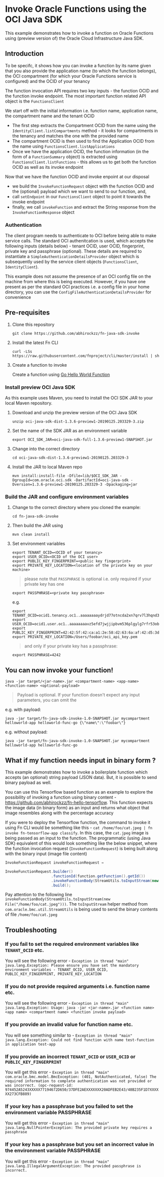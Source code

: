 # Invoke Oracle Functions using the OCI Java SDK

This example demonstrates how to invoke a function on Oracle Functions using (preview version of) the Oracle Cloud Infrastructure Java SDK. 


## Introduction

To be specifc, it shows how you can invoke a function by its name given that you also provide the application name (to which the function belongs), the OCI compartment (for which your Oracle Functions service is configured) and the OCID of your tenancy

The function invocation API requires two key inputs - the function OCID and the function invoke endpoint. The most important function related API object is the `FunctionsClient`

We start off with the initial information i.e. function name, application name, the compartment name and the tenant OCID

- The first step extracts the Compartment OCID from the name using the `IdentityClient.listCompartments` method - it looks for compartments in the tenancy and matches the one with the provided name
- The compartment OCID is then used to find the Application OCID from the name using `FunctionsClient.listApplications`
- Once we have the application OCID, the function information (in the form of a `FunctionSummary` object) is extracted using `FunctionsClient.listFunctions` - this allows us to get both the function OCID as well as its invoke endpoint

Now that we have the function OCID and invoke enpoint at our disposal

- we build the `InvokeFunctionRequest` object with the function OCID and the (optional) payload which we want to send to our function, and,
- call `setEndpoint` in our `FunctionsClient` object to point it towards the invoke endpoint
- finally, we call `invokeFunction` and extract the String response from the `InvokeFunctionResponse` object

### Authentication

The client program needs to authenticate to OCI before being able to make service calls. The standard OCI authenitcation is used, which accepts the following inputs (details below) - tenant OCID, user OCID, fingerprint, private key and passphrase (optional). These details are required to instantiate a `SimpleAuthenticationDetailsProvider` object which is subsequently used by the service client objects (`FunctionsClient`, `IdentityClient`). 

This example does not assume the presence of an OCI config file on the machine from where this is being executed. However, if you have one present as per the standard OCI practices i.e. a config file in your home directory, you can use the `ConfigFileAuthenticationDetailsProvider` for convenience

## Pre-requisites

1. Clone this repository

   `git clone https://github.com/abhirockzz/fn-java-sdk-invoke`

2. Install the latest Fn CLI

   `curl -LSs https://raw.githubusercontent.com/fnproject/cli/master/install | sh`

3. Create a function to invoke

   Create a function using [Go Hello World Function](https://github.com/abhirockzz/oracle-functions-hello-worlds/blob/master/golang-hello-world.md)

### Install preview OCI Java SDK

As this example uses Maven, you need to install the OCI SDK JAR to your local Maven repository.

1. Download and unzip the preview version of the OCI Java SDK

   `unzip oci-java-sdk-dist-1.3.6-preview1-20190125.203329-3.zip`

2. Set the name of the SDK JAR as an environment variable

   `export OCI_SDK_JAR=oci-java-sdk-full-1.3.6-preview1-SNAPSHOT.jar`

3. Change into the correct directory

   `cd oci-java-sdk-dist-1.3.6-preview1-20190125.203329-3`

4. Install the JAR to local Maven repo

   `mvn install:install-file -Dfile=lib/$OCI_SDK_JAR -DgroupId=com.oracle.oci.sdk -DartifactId=oci-java-sdk -Dversion=1.3.6-preview1-20190125.203329-3 -Dpackaging=jar`

### Build the JAR and configure environment variables

1. Change to the correct directory where you cloned the example: 

   `cd fn-java-sdk-invoke` 

2. Then build the JAR using 

   `mvn clean install`

3. Set environment variables

   ```shell
   export TENANT_OCID=<OCID of your tenancy>
   export USER_OCID=<OCID of the OCI user>
   export PUBLIC_KEY_FINGERPRINT=<public key fingerprint>
   export PRIVATE_KEY_LOCATION=<location of the private key on your machine>
   ```

   > please note that `PASSPHRASE` is optional i.e. only required if your private key has one

   ```shell
   export PASSPHRASE=<private key passphrase>
   ```
   
   e.g.

   ```shell
   export TENANT_OCID=ocid1.tenancy.oc1..aaaaaaaaydrjd77otncda2xn7qrv7l3hqnd3zxn2u4siwdhniibwfv4wwhtz
   export USER_OCID=ocid1.user.oc1..aaaaaaaavz5efd7jwjjipbvm536plgylg7rfr53obvtghpi2vbg3qyrnrtfa
   export PUBLIC_KEY_FINGERPRINT=42:42:5f:42:ca:a1:2e:58:d2:63:6a:af:42:d5:3d:42
   export PRIVATE_KEY_LOCATION=/Users/foobar/oci_api_key.pem
   ```

   > and only if your private key has a passphrase:

   ```shell
   export PASSPHRASE=4242
   ```

## You can now invoke your function!

`java -jar target/<jar-name>.jar <compartment-name> <app-name> <function-name> <optional-payload>`

> Payload is optional. If your function doesn't expect any input parameters, you can omit the <optional-payload>

e.g. with payload:

`java -jar target/fn-java-sdk-invoke-1.0-SNAPSHOT.jar mycompartment helloworld-app helloworld-func-go {\"name\":\"foobar\"}`

e.g. without payload:

`java -jar target/fn-java-sdk-invoke-1.0-SNAPSHOT.jar mycompartment helloworld-app helloworld-func-go`


## What if my function needs input in binary form ?

This example demonstrates how to invoke a boilerplate function which accepts (an optional) string payload (JSON data). But, it is possible to send binary payload as well.

You can use this Tensorflow based function as an example to explore the possibility of invoking a function using binary content - https://github.com/abhirockzz/fn-hello-tensorflow. This function expects the image data (in binary form) as an input and returns what object that image resembles along with the percentage accuracy

If you were to deploy the Tensorflow function, the command to invoke it using Fn CLI would be something like this - `cat /home/foo/cat.jpeg | fn invoke fn-tensorflow-app classify`. In this case, the `cat.jpeg` image is being passed as an input to the function. The programmatic (using Java SDK) equivalent of this would look something like the below snippet, where the function invocation request (`InvokeFunctionRequest`) is being built along with the binary input (image file content)

```java
InvokeFunctionRequest invokeFunctionRequest = 

InvokeFunctionRequest.builder()
                     .functionId(function.getFunction().getId())
                     .invokeFunctionBody(StreamUtils.toInputStream(new File("/home/foo/cat.jpeg")))
                     .build();
```

Pay attention to the following line `invokeFunctionBody(StreamUtils.toInputStream(new File("/home/foo/cat.jpeg")))`. The `toInputStream` helper method from `com.oracle.bmc.util.StreamUtils` is being used to send the binary contents of file `/home/foo/cat.jpeg`

## Troubleshooting

### If you fail to set the required environment variables like `TENANT_OCID` etc.

You will see the following error - `Exception in thread "main" java.lang.Exception: Please ensure you have set the mandatory environment variables - TENANT_OCID, USER_OCID, PUBLIC_KEY_FINGERPRINT, PRIVATE_KEY_LOCATION`

### If you do not provide required arguments i.e. function name etc.

You will see the following error - `Exception in thread "main" java.lang.Exception: Usage: java -jar <jar-name>.jar <function name> <app name> <compartment name> <function invoke payload>`

### If you provide an invalid value for function name etc.

You will see something similar to - `Exception in thread "main" java.lang.Exception: Could not find function with name test-function in application test-app`

### If you provide an incorrect `TENANT_OCID` or `USER_OCID` or `PUBLIC_KEY_FINGERPRINT`

You will get this error - `Exception in thread "main" com.oracle.bmc.model.BmcException: (401, NotAuthenticated, false) The required information to complete authentication was not provided or was incorrect. (opc-request-id: 974452A5243XXXXX77194672D650/37DFE2AEXXXXXXX20ADFEB2E43/48B235F1D7XXXXXX273CFB889)`

### If your key has a passphrase but you failed to set the environment variable PASSPHRASE

You will get this error - `Exception in thread "main" java.lang.NullPointerException: The provided private key requires a passphrase`

### If your key has a passphrase but you set an incorrect value in the environment variable PASSPHRASE

You will get this error - `Exception in thread "main" java.lang.IllegalArgumentException: The provided passphrase is incorrect.`

